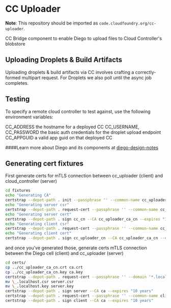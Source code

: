 CC Uploader
===========

**Note**: This repository should be imported as `code.cloudfoundry.org/cc-uploader`.

CC Bridge component to enable Diego to upload files to Cloud Controller's blobstore

## Uploading Droplets & Build Artifacts

Uploading droplets & build artifacts via CC involves crafting a correctly-formed multipart request. For Droplets we also poll until the async job completes.

## Testing

To specify a remote cloud controller to test against, use the following environment variables:

CC_ADDRESS the hostname for a deployed CC
CC_USERNAME, CC_PASSWORD the basic auth credentials for the droplet upload endpoint
CC_APPGUID a valid app guid on that deployed CC

####Learn more about Diego and its components at [diego-design-notes](https://github.com/cloudfoundry-incubator/diego-design-notes)


## Generating cert fixtures

First generate certs for mTLS connection between cc_uploader (client) and cloud_controller (server)
```sh
cd fixtures
echo "Generating CA"
certstrap --depot-path . init --passphrase '' --common-name cc_uploader_ca_cn --expires "10 years"
echo "Generating server csr"
certstrap --depot-path . request-cert --passphrase '' --common-name cc_cn --domain cc_cn  --ip 127.0.0.1
echo "Generating server cert"
certstrap --depot-path . sign cc_cn --CA cc_uploader_ca_cn --expires "10 years"
echo "Generating client csr"
certstrap --depot-path . request-cert --passphrase '' --common-name cc_uploader_cn --domain cc_uploader_cn --ip 127.0.0.1
echo "Generating client cert"
certstrap --depot-path . sign cc_uploader_cn --CA cc_uploader_ca_cn --expires "10 years"
```

and once you've generated those, generate certs mTLS connection between the Diego cell (client) and cc_uploader (server)

```sh
cd certs/
cp ../cc_uploader_ca_cn.crt ca.crt
cp ../cc_uploader_ca_cn.key ca.key
certstrap --depot-path . request-cert --passphrase '' --domain '*.localhost,localhost' --ip 127.0.0.1
mv \_.localhost.csr server.csr
mv \_.localhost.key server.key
certstrap --depot-path . sign server --CA ca --expires "10 years"
certstrap --depot-path . request-cert --passphrase '' --common-name client --domain client --ip 127.0.0.1
certstrap --depot-path . sign client --CA ca --expires "10 years"
```
